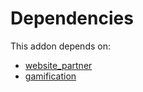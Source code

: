 # Dependencies

This addon depends on:

- [website_partner](https://github.com/bringout/oca-ocb-website)
- [gamification](https://github.com/bringout/oca-ocb-vertical-industry)
